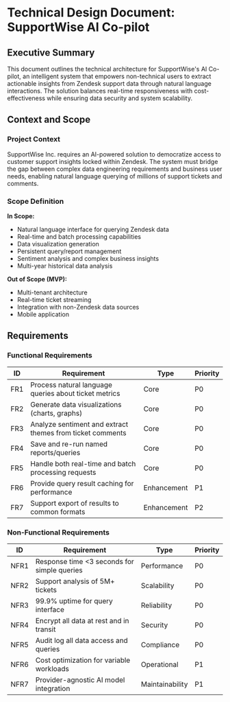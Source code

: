 # Technical Design Document: SupportWise AI Co-pilot

## Executive Summary

This document outlines the technical architecture for SupportWise's AI Co-pilot, an intelligent system that empowers non-technical users to extract actionable insights from Zendesk support data through natural language interactions. The solution balances real-time responsiveness with cost-effectiveness while ensuring data security and system scalability.

## Context and Scope

### Project Context
SupportWise Inc. requires an AI-powered solution to democratize access to customer support insights locked within Zendesk. The system must bridge the gap between complex data engineering requirements and business user needs, enabling natural language querying of millions of support tickets and comments.

### Scope Definition
**In Scope:**
- Natural language interface for querying Zendesk data
- Real-time and batch processing capabilities
- Data visualization generation
- Persistent query/report management
- Sentiment analysis and complex business insights
- Multi-year historical data analysis

**Out of Scope (MVP):**
- Multi-tenant architecture
- Real-time ticket streaming
- Integration with non-Zendesk data sources
- Mobile application

## Requirements

### Functional Requirements

| ID | Requirement | Type | Priority |
|----|------------|------|----------|
| FR1 | Process natural language queries about ticket metrics | Core | P0 |
| FR2 | Generate data visualizations (charts, graphs) | Core | P0 |
| FR3 | Analyze sentiment and extract themes from ticket comments | Core | P0 |
| FR4 | Save and re-run named reports/queries | Core | P0 |
| FR5 | Handle both real-time and batch processing requests | Core | P0 |
| FR6 | Provide query result caching for performance | Enhancement | P1 |
| FR7 | Support export of results to common formats | Enhancement | P2 |

### Non-Functional Requirements

| ID | Requirement | Type | Priority |
|----|------------|------|----------|
| NFR1 | Response time <3 seconds for simple queries | Performance | P0 |
| NFR2 | Support analysis of 5M+ tickets | Scalability | P0 |
| NFR3 | 99.9% uptime for query interface | Reliability | P0 |
| NFR4 | Encrypt all data at rest and in transit | Security | P0 |
| NFR5 | Audit log all data access and queries | Compliance | P0 |
| NFR6 | Cost optimization for variable workloads | Operational | P1 |
| NFR7 | Provider-agnostic AI model integration | Maintainability | P1 |


